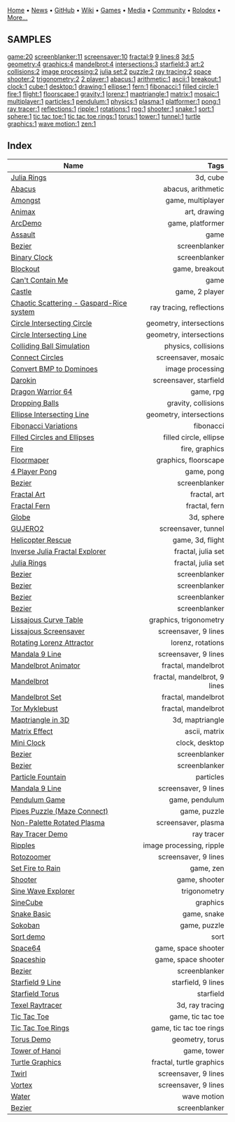 [Home](https://qb64.com) • [News](news.md) • [GitHub](github.md) • [Wiki](wiki.md) • [Games](games.md) • [Media](media.md) • [Community](community.md) • [Rolodex](rolodex.md) • [More...](more.md)

## SAMPLES

[game:20](samples/game) [screenblanker:11](samples/screenblanker) [screensaver:10](samples/screensaver) [fractal:9](samples/fractal) [9 lines:8](samples/9-lines) [3d:5](samples/3d) [geometry:4](samples/geometry) [graphics:4](samples/graphics) [mandelbrot:4](samples/mandelbrot) [intersections:3](samples/intersections) [starfield:3](samples/starfield) [art:2](samples/art) [collisions:2](samples/collisions) [image processing:2](samples/image-processing) [julia set:2](samples/julia-set) [puzzle:2](samples/puzzle) [ray tracing:2](samples/ray-tracing) [space shooter:2](samples/space-shooter) [trigonometry:2](samples/trigonometry) [2 player:1](samples/2-player) [abacus:1](samples/abacus) [arithmetic:1](samples/arithmetic) [ascii:1](samples/ascii) [breakout:1](samples/breakout) [clock:1](samples/clock) [cube:1](samples/cube) [desktop:1](samples/desktop) [drawing:1](samples/drawing) [ellipse:1](samples/ellipse) [fern:1](samples/fern) [fibonacci:1](samples/fibonacci) [filled circle:1](samples/filled-circle) [fire:1](samples/fire) [flight:1](samples/flight) [floorscape:1](samples/floorscape) [gravity:1](samples/gravity) [lorenz:1](samples/lorenz) [maptriangle:1](samples/maptriangle) [matrix:1](samples/matrix) [mosaic:1](samples/mosaic) [multiplayer:1](samples/multiplayer) [particles:1](samples/particles) [pendulum:1](samples/pendulum) [physics:1](samples/physics) [plasma:1](samples/plasma) [platformer:1](samples/platformer) [pong:1](samples/pong) [ray tracer:1](samples/ray-tracer) [reflections:1](samples/reflections) [ripple:1](samples/ripple) [rotations:1](samples/rotations) [rpg:1](samples/rpg) [shooter:1](samples/shooter) [snake:1](samples/snake) [sort:1](samples/sort) [sphere:1](samples/sphere) [tic tac toe:1](samples/tic-tac-toe) [tic tac toe rings:1](samples/tic-tac-toe-rings) [torus:1](samples/torus) [tower:1](samples/tower) [tunnel:1](samples/tunnel) [turtle graphics:1](samples/turtle-graphics) [wave motion:1](samples/wave-motion) [zen:1](samples/zen)

## Index

| Name                                                                   | Tags                           |
| ---------------------------------------------------------------------- | ------------------------------:|
| [Julia Rings](samples/3D-Cube)                                                             |                       3d, cube |
| [Abacus](samples/Abacus)                                                                   |             abacus, arithmetic |
| [Amongst](samples/Amongst)                                                                 |              game, multiplayer |
| [Animax](samples/Animax)                                                                   |                   art, drawing |
| [ArcDemo](samples/Arc-Demo)                                                                |               game, platformer |
| [Assault](samples/Assault)                                                                 |                           game |
| [Bezier](samples/Bezier)                                                                   |                  screenblanker |
| [Binary Clock](samples/Binary-Clock)                                                       |                  screenblanker |
| [Blockout](samples/Blockout)                                                               |                 game, breakout |
| [Can't Contain Me](samples/Cant-Contain-Me)                                                |                           game |
| [Castle](samples/Castle)                                                                   |                 game, 2 player |
| [Chaotic Scattering - Gaspard-Rice system](samples/Chaotic-Scattering)                     |       ray tracing, reflections |
| [Circle Intersecting Circle](samples/Circle-Intersecting-Circle)                           |        geometry, intersections |
| [Circle Intersecting Line](samples/Circle-Intersecting-Line)                               |        geometry, intersections |
| [Colliding Ball Simulation](samples/Colliding-Ball-Simulation)                             |            physics, collisions |
| [Connect Circles](samples/Connect-Circles)                                                 |            screensaver, mosaic |
| [Convert BMP to Dominoes](samples/Convert-BMP-to-Dominoes)                                 |               image processing |
| [Darokin](samples/Darokin)                                                                 |         screensaver, starfield |
| [Dragon Warrior 64](samples/Dragon-Warrior)                                                |                      game, rpg |
| [Dropping Balls](samples/Dropping-Balls)                                                   |            gravity, collisions |
| [Ellipse Intersecting Line](samples/Ellipse-Intersecting-Line)                             |        geometry, intersections |
| [Fibonacci Variations](samples/Fibonacci-Variations)                                       |                      fibonacci |
| [Filled Circles and Ellipses](samples/Filled-Circles-and-Ellipses)                         |         filled circle, ellipse |
| [Fire](samples/Fire)                                                                       |                 fire, graphics |
| [Floormaper](samples/Floormaper)                                                           |           graphics, floorscape |
| [4 Player Pong](samples/Four-Player-Pong)                                                  |                     game, pong |
| [Bezier](samples/Fractal)                                                                  |                  screenblanker |
| [Fractal Art](samples/Fractal-Art)                                                         |                   fractal, art |
| [Fractal Fern](samples/Fractal-Fern)                                                       |                  fractal, fern |
| [Globe](samples/Globe)                                                                     |                     3d, sphere |
| [GUJERO2](samples/Gujero2)                                                                 |            screensaver, tunnel |
| [Helicopter Rescue](samples/Helicopter-Rescue)                                             |               game, 3d, flight |
| [Inverse Julia Fractal Explorer](samples/Inverse-Julia-Fractal-Explorer)                   |             fractal, julia set |
| [Julia Rings](samples/Julia-Rings)                                                         |             fractal, julia set |
| [Bezier](samples/Kaleidoscope)                                                             |                  screenblanker |
| [Bezier](samples/Kaleidoscope-Mill)                                                        |                  screenblanker |
| [Bezier](samples/Lightning-One)                                                            |                  screenblanker |
| [Bezier](samples/Lightning-Two)                                                            |                  screenblanker |
| [Lissajous Curve Table](samples/Lissajous-Curve-Table)                                     |         graphics, trigonometry |
| [Lissajous Screensaver](samples/Lissajous-Screensaver)                                     |           screensaver, 9 lines |
| [Rotating Lorenz Attractor](samples/Lorenz-Attractor)                                      |              lorenz, rotations |
| [Mandala 9 Line](samples/Manadla)                                                          |           screensaver, 9 lines |
| [Mandelbrot Animator](samples/Mandelbrot-Animator)                                         |            fractal, mandelbrot |
| [Mandelbrot](samples/Mandelbrot-Set-2003)                                                  |   fractal, mandelbrot, 9 lines |
| [Mandelbrot Set](samples/Mandelbrot-Set-2008)                                              |            fractal, mandelbrot |
| [Tor Myklebust](samples/Mandelbrot-Zoomer)                                                 |            fractal, mandelbrot |
| [Maptriangle in 3D](samples/Maptriangle-in-3D)                                             |                3d, maptriangle |
| [Matrix Effect](samples/Matrix-Effect)                                                     |                  ascii, matrix |
| [Mini Clock](samples/Mini-Clock)                                                           |                 clock, desktop |
| [Bezier](samples/Multi-Mill)                                                               |                  screenblanker |
| [Bezier](samples/Mystify)                                                                  |                  screenblanker |
| [Particle Fountain](samples/Particle-Fountain)                                             |                      particles |
| [Mandala 9 Line](samples/Pattern)                                                          |           screensaver, 9 lines |
| [Pendulum Game](samples/Pendulum-Game)                                                     |                 game, pendulum |
| [Pipes Puzzle (Maze Connect)](samples/Pipes-Puzzle)                                        |                   game, puzzle |
| [Non-Palette Rotated Plasma](samples/Plasma-Non-Pal)                                       |            screensaver, plasma |
| [Ray Tracer Demo](samples/Ray-Tracer-Demo)                                                 |                     ray tracer |
| [Ripples](samples/Ripples)                                                                 |       image processing, ripple |
| [Rotozoomer](samples/Rotozoomer)                                                           |           screensaver, 9 lines |
| [Set Fire to Rain](samples/Set-Fire-to-Rain)                                               |                      game, zen |
| [Shooter](samples/Shooter)                                                                 |                  game, shooter |
| [Sine Wave Explorer](samples/Sine-Wave-Explorer)                                           |                   trigonometry |
| [SineCube](samples/SineCube)                                                               |                       graphics |
| [Snake Basic](samples/Snake-Basic)                                                         |                    game, snake |
| [Sokoban](samples/Sokoban)                                                                 |                   game, puzzle |
| [Sort demo](samples/Sort-Demo)                                                             |                           sort |
| [Space64](samples/Space64)                                                                 |            game, space shooter |
| [Spaceship](samples/Spaceship)                                                             |            game, space shooter |
| [Bezier](samples/Splines)                                                                  |                  screenblanker |
| [Starfield 9 Line](samples/Starfield)                                                      |             starfield, 9 lines |
| [Starfield Torus](samples/Starfield-Torus)                                                 |                      starfield |
| [Texel Raytracer](samples/Texel-Raytracer)                                                 |                3d, ray tracing |
| [Tic Tac Toe](samples/Tic-Tac-Toe)                                                         |              game, tic tac toe |
| [Tic Tac Toe Rings](samples/Tic-Tac-Toe-Rings)                                             |        game, tic tac toe rings |
| [Torus Demo](samples/Torus-Demo)                                                           |                geometry, torus |
| [Tower of Hanoi](samples/Tower-of-Hanoi)                                                   |                    game, tower |
| [Turtle Graphics](samples/Turtle-Graphics)                                                 |       fractal, turtle graphics |
| [Twirl](samples/Twirl)                                                                     |           screensaver, 9 lines |
| [Vortex](samples/Vortex)                                                                   |           screensaver, 9 lines |
| [Water](samples/Water)                                                                     |                    wave motion |
| [Bezier](samples/Worms)                                                                    |                  screenblanker |
